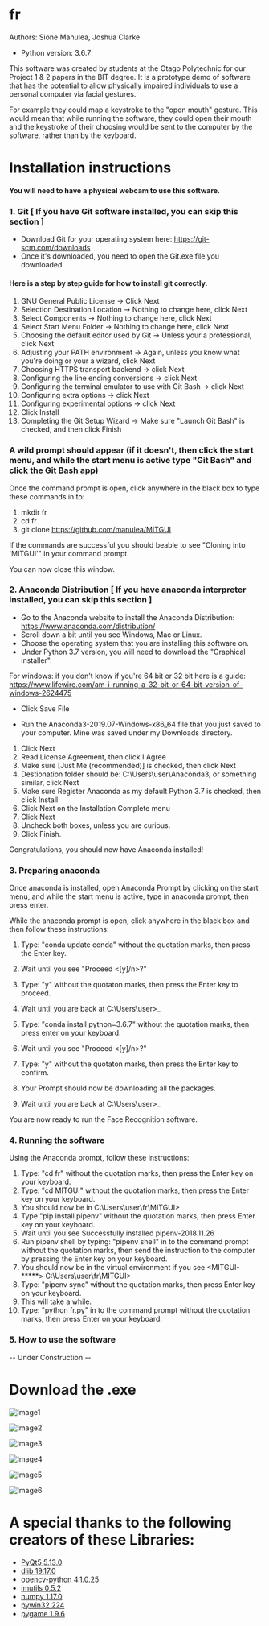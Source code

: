 # fr
Authors: Sione Manulea, Joshua Clarke
- Python version: 3.6.7

This software was created by students at the Otago Polytechnic for our Project 1 & 2 papers in the BIT degree. It is a prototype demo of software that has the potential to allow physically impaired individuals to use a personal computer via facial gestures.

For example they could map a keystroke to the "open mouth" gesture. This would mean that while running the software, they could open their mouth and the keystroke of their choosing would be sent to the computer by the software, rather than by the keyboard.

# Installation instructions

#### You will need to have a physical webcam to use this software.

### 1. Git [ If you have Git software installed, you can skip this section ]
* Download Git for your operating system here: https://git-scm.com/downloads
* Once it's downloaded, you need to open the Git.exe file you downloaded.

#### Here is a step by step guide for how to install git correctly.

1. GNU General Public License -> Click Next 
2. Selection Destination Location -> Nothing to change here, click Next
3. Select Components -> Nothing to change here, click Next
4. Select Start Menu Folder -> Nothing to change here, click Next
5. Choosing the default editor used by Git -> Unless your a professional, click Next
6. Adjusting your PATH environment -> Again, unless you know what you're doing or your a wizard, click Next
7. Choosing HTTPS transport backend -> click Next
8. Configuring the line ending conversions -> click Next
9. Configuring the terminal emulator to use with Git Bash -> click Next
10. Configuring extra options -> click Next
11. Configuring experimental options -> click Next
12. Click Install
13. Completing the Git Setup Wizard -> Make sure "Launch Git Bash" is checked, and then click Finish

### A wild prompt should appear (if it doesn't, then click the start menu, and while the start menu is active type "Git Bash" and click the Git Bash app)

Once the command prompt is open, click anywhere in the black box to type these commands in to:

1. mkdir fr
2. cd fr
3. git clone https://github.com/manulea/MITGUI

If the commands are successful you should beable to see "Cloning into 'MITGUI'" in your command prompt.

You can now close this window. 

### 2. Anaconda Distribution [ If you have anaconda interpreter installed, you can skip this section ]
* Go to the Anaconda website to install the Anaconda Distribution: https://www.anaconda.com/distribution/
* Scroll down a bit until you see Windows, Mac or Linux.
* Choose the operating system that you are installing this software on.
* Under Python 3.7 version, you will need to download the "Graphical installer".

For windows: if you don't know if you're 64 bit or 32 bit here is a guide: https://www.lifewire.com/am-i-running-a-32-bit-or-64-bit-version-of-windows-2624475

* Click Save File

* Run the Anaconda3-2019.07-Windows-x86_64 file that you just saved to your computer. Mine was saved under my Downloads directory.

1. Click Next
2. Read License Agreement, then click I Agree
3. Make sure [Just Me (recommended)] is checked, then click Next 
4. Destionation folder should be: C:\Users\user\Anaconda3, or something similar, click Next
5. Make sure Register Anaconda as my default Python 3.7 is checked, then click Install
6. Click Next on the Installation Complete menu
7. Click Next
8. Uncheck both boxes, unless you are curious.
9. Click Finish.

Congratulations, you should now have Anaconda installed!

### 3. Preparing anaconda

Once anaconda is installed, open Anaconda Prompt by clicking on the start menu, and while the start menu is active, type in 
anaconda prompt, then press enter.

While the anaconda prompt is open, click anywhere in the black box and then follow these instructions:

1. Type: "conda update conda" without the quotation marks, then press the Enter key.
2. Wait until you see "Proceed <[y]/n>?" 
3. Type: "y" without the quotaton marks, then press the Enter key to proceed.

4. Wait until you are back at <base> C:\Users\user>_ 

5. Type: "conda install python=3.6.7" without the quotation marks, then press enter on your keyboard.
6. Wait until you see "Proceed <[y]/n>?" 
7. Type: "y" without the quotaton marks, then press the Enter key to confirm.
9. Your Prompt should now be downloading all the packages.
8. Wait until you are back at <base> C:\Users\user>_ 

You are now ready to run the Face Recognition software.

### 4. Running the software

Using the Anaconda prompt, follow these instructions:

1. Type: "cd fr" without the quotation marks, then press the Enter key on your keyboard.
2. Type: "cd MITGUI" without the quotation marks, then press the Enter key on your keyboard.
3. You should now be in <base> C:\Users\user\fr\MITGUI> 
4. Type "pip install pipenv" without the quotation marks, then press Enter key on your keyboard.
5. Wait until you see Successfully installed pipenv-2018.11.26
6. Run pipenv shell by typing: "pipenv shell" in to the command prompt without the quotation marks, then send the instruction to the computer by pressing the Enter key on your keyboard.
7. You should now be in the virtual environment if you see <MITGUI-*****> <base> C:\Users\user\fr\MITGUI>
8. Type: "pipenv sync" without the quotation marks, then press Enter key on your keyboard.
9. This will take a while.
10. Type: "python fr.py" in to the command prompt without the quotation marks, then press Enter on your keyboard.

### 5. How to use the software
-- Under Construction --


# Download the .exe #

![Image1](https://i.imgur.com/rpf0os7.png)

![Image2](https://i.imgur.com/UO40SxR.png)

![Image3](https://imgur.com/Wpps3uU.png)

![Image4](https://imgur.com/n74RUUd.png)

![Image5](https://imgur.com/CiqcXxO.png)

![Image6](https://imgur.com/rYDgYJy.png)

# A special thanks to the following creators of these Libraries:
* [PyQt5 5.13.0](https://pypi.org/project/PyQt5/)
* [dlib 19.17.0](https://pypi.org/project/dlib/)
* [opencv-python 4.1.0.25](https://pypi.org/project/opencv-python/)
* [imutils 0.5.2](https://pypi.org/project/imutils/)
* [numpy 1.17.0 ](https://pypi.org/project/numpy/)
* [pywin32 224](https://pypi.org/project/pywin32/)
* [pygame 1.9.6](https://pypi.org/project/pygame/)
